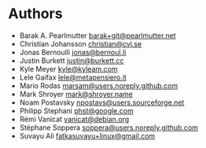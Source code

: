 Authors
=======

- Barak A. Pearlmutter <barak+git@pearlmutter.net>
- Christian Johansson <christian@cvj.se>
- Jonas Bernoulli <jonas@bernoul.li>
- Justin Burkett <justin@burkett.cc>
- Kyle Meyer <kyle@kyleam.com>
- Lele Gaifax <lele@metapensiero.it>
- Mario Rodas <marsam@users.noreply.github.com>
- Mark Shroyer <mark@shroyer.name>
- Noam Postavsky <npostavs@users.sourceforge.net>
- Philipp Stephani <phst@google.com>
- Rémi Vanicat <vanicat@debian.org>
- Stéphane Soppera <soppera@users.noreply.github.com>
- Suvayu Ali <fatkasuvayu+linux@gmail.com>
